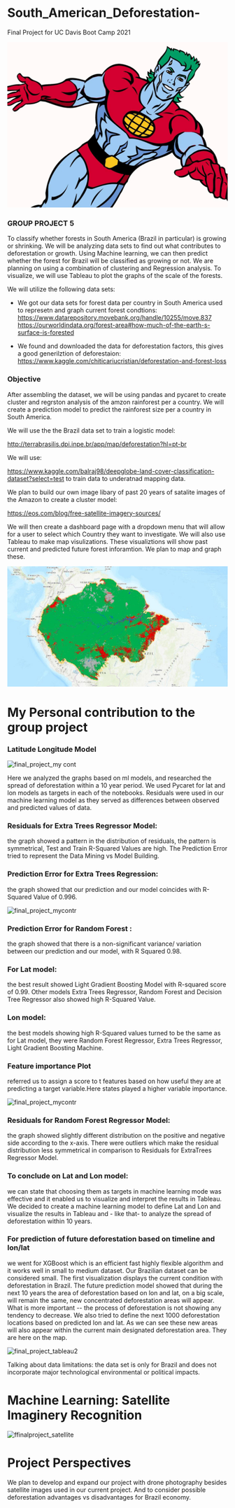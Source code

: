 # South_American_Deforestation-
Final Project for UC Davis Boot Camp 2021

![NPLCC](images/I_have_the_power.png)



### GROUP PROJECT 5

To classify whether forests in South America (Brazil in particular) is growing or shrinking. 
We will be analyzing data sets to find out what contributes to deforestation or growth.
Using Machine learning, we can then predict whether the forest for Brazil will be classified as growing or not.  We are planning on using a combination of clustering and Regression analysis. 
To visualize, we will use Tableau to plot the graphs of the scale of the forests.

We will utilize the following data sets:


* We got our data sets for forest data per country in South America used to represetn and graph current forest condtions:
https://www.datarepository.movebank.org/handle/10255/move.837
https://ourworldindata.org/forest-area#how-much-of-the-earth-s-surface-is-forested

* We found and downloaded the data for deforestation factors, this gives a good generilztion of deforestaion:
https://www.kaggle.com/chiticariucristian/deforestation-and-forest-loss


### Objective

After assembling the dataset, we will be using pandas and pycaret to create cluster and regrston analysis of the amzon rainforest per a country. We will create a prediction model to predict the rainforest size per a country in South America.

We will use the the Brazil data set to train a logistic model: 

http://terrabrasilis.dpi.inpe.br/app/map/deforestation?hl=pt-br


We will use:

https://www.kaggle.com/balraj98/deepglobe-land-cover-classification-dataset?select=test to train data to underatnad mapping data. 


We plan to build our own image libary of past 20 years of satalite images of the Amazon to create a cluster model:

https://eos.com/blog/free-satellite-imagery-sources/ 

We will then create a dashboard page with a dropdown menu that will allow for a user to select which Country they want to investigate. We will also use Tableau to make map visulizations. 
These visualiztions will show past current and predicted future forest inforamtion. We plan to map and graph these. 

![NPLCC](images/Rain_forest.png)



# My Personal contribution to the group project

### Latitude Longitude Model

![final_project_my cont](https://user-images.githubusercontent.com/68763904/127590267-8aff73b9-87cb-4bd7-be86-eaca8d19983f.PNG)

Here we analyzed the graphs based on ml models, and  researched the spread of deforestation within a 10 year period. We used Pycaret for lat and lon models as targets in each of the notebooks. 
Residuals were used in our machine learning model as they served as differences between observed and predicted values of data. 





### Residuals for Extra Trees Regressor Model: 

the graph showed a pattern in the distribution of residuals, the pattern is symmetrical, Test and Train  R-Squared Values are high.
The Prediction Error tried to represent the Data Mining vs Model Building.


### Prediction Error for Extra Trees Regression: 
the graph showed that our prediction and our model coincides with R-Squared Value of 0.996.



![final_project_mycontr](https://user-images.githubusercontent.com/68763904/127590461-36ca96e8-7a91-4ace-b7b0-0509600583ac.PNG)


### Prediction Error for Random Forest : 
the graph showed that there is a non-significant variance/ variation between our prediction and our model, with R Squared 0.98.


### For Lat model: 
the best result showed Light Gradient Boosting Model with R-squared score      of 0.99. Other models Extra Trees Regressor, Random Forest and Decision Tree Regressor also showed high R-Squared Value.


### Lon model:  
the best models showing high R-Squared values turned to be the same as for Lat model, they were  Random Forest Regressor, Extra Trees Regressor, Light Gradient Boosting Machine.


### Feature importance Plot
referred us  to assign a score to t features based on how useful they are at predicting a target variable.Here states played a higher variable importance.



![final_project_mycontr](https://user-images.githubusercontent.com/68763904/127590354-eee262c1-799e-4c65-bed4-466733d9c86d.PNG)

### Residuals for Random Forest Regressor Model: 
the graph showed slightly different distribution on the positive and negative side according to the x-axis. There were outliers which make the residual distribution less symmetrical in comparison to Residuals for ExtraTrees Regressor Model.


### To conclude on Lat and Lon model: 
we can state that choosing them as targets in machine learning mode was effective and it enabled us to visualize and interpret the results in Tableau.
We decided to create a machine learning model to  define Lat and Lon and visualize the results in Tableau and - like that- to  analyze the spread of deforestation within  10 years. 



### For prediction of future deforestation based on timeline and lon/lat
we went for XGBoost which is an efficient fast highly flexible algorithm and   it works well in small to medium dataset. Our Brazilian dataset can be considered small. The first visualization displays the current condition with deforestation in Brazil. The future prediction model showed that during the next 10 years the area of deforestation based on lon and lat,  on a big scale, will remain the same, new concentrated deforestation areas will appear. What is more important -- the process of deforestation is not showing any tendency to decrease. We also tried to define  the next 1000 deforestation  locations based on predicted lon and lat. As we can see these new areas will also appear within the current main designated deforestation area. They are here on the map.

![final_project_tableau2](https://user-images.githubusercontent.com/68763904/127590897-d7c32285-bab6-4a83-99b2-095c3c09ccf2.PNG)

Talking about data limitations:  the data set is only for Brazil and does not incorporate major technological environmental or political impacts. 

# Machine Learning: Satellite Imaginery Recognition
![ffinalproject_satellite](https://user-images.githubusercontent.com/68763904/127591045-2be87acc-1f31-4adf-a708-91a0dec5a7c5.PNG)



# Project Perspectives
We plan to develop and expand our project with  drone photography besides satellite images used in our current project. And to consider possible deforestation advantages vs disadvantages for Brazil economy.

